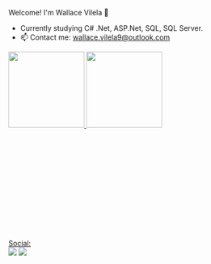 Welcome! I'm Wallace Vilela 👋
 
- Currently studying C# .Net, ASP.Net, SQL, SQL Server.
- 📫 Contact me: wallace.vilela9@outlook.com

<div>
  <a href="https://github.com/wallacevilela7">
  <img height="150em" src="https://github-readme-stats.vercel.app/api?username=wallacevilela7&show_icons=true&theme=aura_dark&include_all_commits=true&count_private=true"/>
  <img height="150em" src="https://github-readme-stats.vercel.app/api/top-langs/?username=wallacevilela7&layout=compact&langs_count=7&theme=aura_dark"/>
</div>

<div style="margin-top:200px"><br>
  Social:<br>
  <a href="https://www.linkedin.com/in/wallace-vilela-538728247/" target="_blank"><img src="https://img.shields.io/badge/-LinkedIn-%230077B5?style=for-the-   badge&logo=linkedin&logoColor=white" target="_blank"></a> 
    <a href="https://www.instagram.com/_wallacevilela/" target="_blank"><img src="https://img.shields.io/badge/-Instagram-%23E4405F?style=for-the-           badge&logo=instagram&logoColor=white" target="_blank"></a>
 </div>
